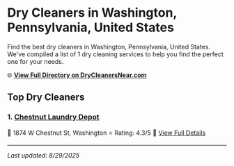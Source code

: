 # Dry Cleaners in Washington, Pennsylvania, United States

Find the best dry cleaners in Washington, Pennsylvania, United States. We've compiled a list of 1 dry cleaning services to help you find the perfect one for your needs.

🌐 **[View Full Directory on DryCleanersNear.com](https://drycleanersnear.com/city/US/Pennsylvania/Washington)**

## Top Dry Cleaners

### 1. [Chestnut Laundry Depot](https://drycleanersnear.com/dryCleaner/68897cae69a0219c2bf77c5b/chestnut-laundry-depot)
📍 1874 W Chestnut St, Washington
⭐ Rating: 4.3/5
🔗 [View Full Details](https://drycleanersnear.com/dryCleaner/68897cae69a0219c2bf77c5b/chestnut-laundry-depot)


---

*Last updated: 8/29/2025*
